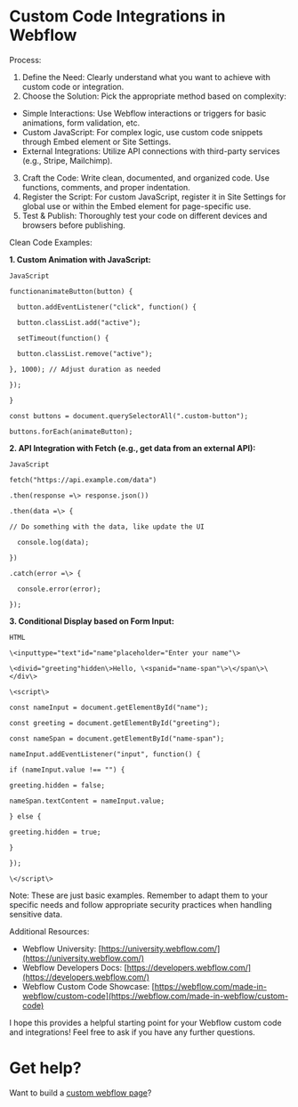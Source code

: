 # Custom Code Integrations in Webflow

Process:

1. Define the Need: Clearly understand what you want to achieve with custom code or integration.
2. Choose the Solution: Pick the appropriate method based on complexity:
  - Simple Interactions: Use Webflow interactions or triggers for basic animations, form validation, etc.
  - Custom JavaScript: For complex logic, use custom code snippets through Embed element or Site Settings.
  - External Integrations: Utilize API connections with third-party services (e.g., Stripe, Mailchimp).
3. Craft the Code: Write clean, documented, and organized code. Use functions, comments, and proper indentation.
4. Register the Script: For custom JavaScript, register it in Site Settings for global use or within the Embed element for page-specific use.
5. Test & Publish: Thoroughly test your code on different devices and browsers before publishing.

Clean Code Examples:

**1. Custom Animation with JavaScript:**
```
JavaScript

functionanimateButton(button) {

  button.addEventListener("click", function() {
  
  button.classList.add("active");
  
  setTimeout(function() {
  
  button.classList.remove("active");

}, 1000); // Adjust duration as needed

});

}

const buttons = document.querySelectorAll(".custom-button");

buttons.forEach(animateButton);
```



**2. API Integration with Fetch (e.g., get data from an external API):**

```
JavaScript

fetch("https://api.example.com/data")

.then(response =\> response.json())

.then(data =\> {

// Do something with the data, like update the UI

  console.log(data);

})

.catch(error =\> {

  console.error(error);

});

```


**3. Conditional Display based on Form Input:**

```
HTML

\<inputtype="text"id="name"placeholder="Enter your name"\>

\<divid="greeting"hidden\>Hello, \<spanid="name-span"\>\</span\>\</div\>

\<script\>

const nameInput = document.getElementById("name");

const greeting = document.getElementById("greeting");

const nameSpan = document.getElementById("name-span");

nameInput.addEventListener("input", function() {

if (nameInput.value !== "") {

greeting.hidden = false;

nameSpan.textContent = nameInput.value;

} else {

greeting.hidden = true;

}

});

\</script\>

```

Note: These are just basic examples. Remember to adapt them to your specific needs and follow appropriate security practices when handling sensitive data.

Additional Resources:

- Webflow University: [https://university.webflow.com/](https://university.webflow.com/)
- Webflow Developers Docs: [https://developers.webflow.com/](https://developers.webflow.com/)
- Webflow Custom Code Showcase: [https://webflow.com/made-in-webflow/custom-code](https://webflow.com/made-in-webflow/custom-code)

I hope this provides a helpful starting point for your Webflow custom code and integrations! Feel free to ask if you have any further questions.

# Get help?
Want to build a [custom webflow page](https://www.epyc.in/)?
